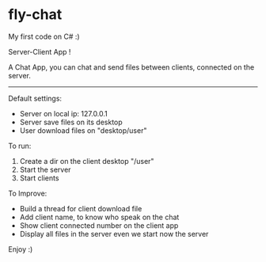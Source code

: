 # fly-chat

My first code on C# :)

Server-Client App !

A Chat App, you can chat and send files between clients, connected on the server.


----------------------------------------
Default settings:
- Server on local ip: 127.0.0.1
- Server save files on its desktop
- User download files on "desktop/user" 


To run:
1. Create a dir on the client desktop "/user"
2. Start the server
3. Start clients



To Improve:
- Build a thread for client download file
- Add client name, to know who speak on the chat
- Show client connected number on the client app
- Display all files in the server even we start now the server


Enjoy :)
